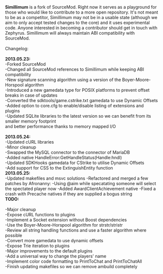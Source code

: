 <b>Simillimum</b> is a fork of SourceMod. Right now it serves as a playground for those who would like to
contribute to a more open repository. It's not meant to be as a competitor, Simillimum may not be in a
usable state (although we aim to only accept tested changes to the core) and it uses experimental code.
Anyone interested in becoming a contributor should get in touch with Zephyrus. Simillimum will always
maintain ABI compatibility with SourceMod.<br/>
<br/>
Changelog:<br/>
<br/>
<b>2013.05.23:</b><br/>
-Forked SourceMod<br/>
-Changed all SourceMod references to Simillimum while keeping ABI compatibility<br/>
-New signature scanning algorithm using a version of the Boyer-Moore-Horspool algorithm<br/>
-Introduced a new gamedata type for POSIX platforms to prevent offset breaks in case of updates<br/>
-Converted the sdktools/game.cstrike.txt gamedata to use Dynamic Offsets<br/>
-Added option to core.cfg to enable/disable listing of extensions and plugins<br/>
-Updated SQLite libraries to the latest version so we can benefit from its smaller memory footprint<br/>
 and better performance thanks to memory mapped I/O<br/>
<br/>
<b>2013.05.24:</b><br/>
-Updated cURL libraries<br/>
-Minor cleanup<br/>
-Swapped the MySQL connector to the connector of MariaDB<br/>
-Added native HandleError:GetHandleStatus(Handle:hndl)<br/>
-Updated SDKHooks gamedata for CStrike to utilise Dynamic Offsets<br/>
-Add support for CSS to the ExtinguishEntity function<br/>
<b>2013.05.25:</b><br/>
-Updated makefiles and msvc solutions
-Refactored and merged a few patches by Afronanny:
 -Using @aim while specatating someone will select the spectated player now
 -Added AwardClientAchievement native
 -Fixed a crash with Precache natives if they are supplied a bogus string
<br/>
<b>TODO:</b><br/>
<br/>
-Major cleanup<br/>
-Expose cURL functions to plugins<br/>
-Implement a Socket extension without Boost dependencies<br/>
-Use the Boyer-Moore-Horspool algorithm for strstr/stristr<br/>
-Review all string handling functions and use a faster algorithm where possible<br/>
-Convert more gamedata to use dynamic offsets<br/>
-Expose Trie iteration to plugins<br/>
-Major improvements to the default plugins<br/>
-Add a universal way to change the players' name<br/>
-Implement color code formatting to PrintToChat and PrintToChatAll<br/>
-Finish updating makefiles so we can remove ambuild completely<br/>
